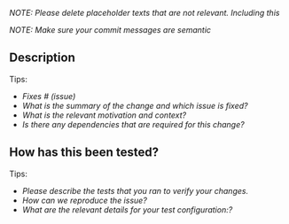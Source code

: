 _NOTE: Please delete placeholder texts that are not relevant. Including this_

_NOTE: Make sure your commit messages are semantic_

## Description

Tips:

-   _Fixes # (issue)_
-   _What is the summary of the change and which issue is fixed?_
-   _What is the relevant motivation and context?_
-   _Is there any dependencies that are required for this change?_

## How has this been tested?

Tips:

-   _Please describe the tests that you ran to verify your changes._
-   _How can we reproduce the issue?_
-   _What are the relevant details for your test configuration:?_
